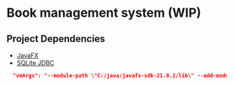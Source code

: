 # Book management system (WIP)

## Project Dependencies
- [JavaFX](https://openjfx.io/)
- [SQLite JDBC](https://github.com/xerial/sqlite-jdbc)

```json
  "vmArgs": "--module-path \"C:/java/javafx-sdk-21.0.2/lib\" --add-modules javafx.controls,javafx.fxml"
```